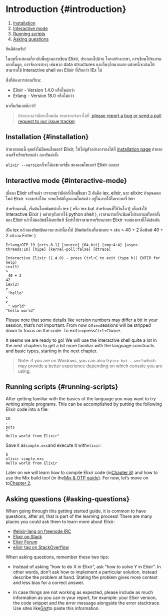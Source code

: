 # 

# Introduction {#introduction}

1. [Installation](#installation)
2. [Interactive mode](#interactive-mode)
3. [Running scripts](#running-scripts)
4. [Asking questions](#asking-questions)

ยินดีต้อนรับ!

ในบทนี้จะสอนเกี่ยวกับพื้นฐานการเขียน Elixir, ประกอบไปด้วย โครงสร้างภาษา, การเขียนโปรแกรมแบบโมดูล, การจัดการต่างๆ เช่นพวก data structures และอื่นๆอีกมากมาย  แต่บทนี้จะเน้นให้สามารถใช้ Interactive shell ของ Elixir ที่เรียกว่า IEx ได้

สิ่งที่ต้องการก่อนเรียน:

* Elixir - Version 1.4.0 หรือใหม่กว่า
* Erlang - Version 18.0 หรือไม่กว่า

มาเริ่มกันเลยดีกว่า!

> ถ้าหากเจอว่ามีตรงใหนผิด สามารถแจ้งเราได้ที่ ,[please report a bug or send a pull request to our issue tracker](https://github.com/elixir-lang/elixir-lang.github.com).

## Installation {#installation}

ถ้าหากตอนนี้ คุณยังไม่มีคอมไพเลอร์ Elixir, ให้ไปดูตัวอย่างการลงได้ที่ [installation page](http://elixir-lang.org/install.html) ถ้าหากลงเสร็จเรียบร้อยแล้ว ลองรันคำสั่ง

`elixir --version`ก็จะได้เลขเวอร์ชั่น ของคอมไพเลอร์ Elixir ออกมา

## Interactive mode {#interactive-mode}

เมื่อลง Elixir เสร็จแล้ว เราจะพบว่ามีคำสั่งใหม่ขึ้นมา 3 อันคือ iex, elixir, และ elixirc ถ้าคุณคอมไพล์ Elixir จากซอร์สโค้ด จะพบไฟล์ที่ถูกคอมไพล์แล้ว อยู่ในภายใต้ไดเรกทอรี่ bin

สำหรับตอนนี้, เริ่มต้นโดยพิมพ์คำสั่ง iex \( หรือ iex.bat สำหรับคนที่ใช้วินโดว์\) เพื่อเข้าใช้ Interactive Elixir \( คล้ายๆกับการใช้ python shell \), เราสามารถที่จะพิมพ์โปรแกรมหรือคำสั่งของ Elixir แล้วได้ผลลัพธ์ได้เลยทันที ซึ่งทำให้เราสามารถเรียนภาษา Elixir จากช่องทางนี้ได้เช่นกัน

เปิด iex แล้วลองพิมพ์ข้อความ เหล่านี้ลงไป \(พิมพ์หลังเครื่องหมาย &gt;  เช่น &gt; 40 + 2  คือพิมพ์ 40 + 2 แล้วกด Enter \)

```
Erlang/OTP 19 [erts-8.1] [source] [64-bit] [smp:4:4] [async-threads:10] [hipe] [kernel-poll:false] [dtrace]

Interactive Elixir (1.4.0) - press Ctrl+C to exit (type h() ENTER for help)
iex(1)
>
 40 + 2
42
iex(2)
>
 "hello" 
<
>
 " world"
"hello world"
```

Please note that some details like version numbers may differ a bit in your session, that’s not important. From now on`iex`sessions will be stripped down to focus on the code. To exit`iex`press`Ctrl+C`twice.

It seems we are ready to go! We will use the interactive shell quite a lot in the next chapters to get a bit more familiar with the language constructs and basic types, starting in the next chapter.

> Note: if you are on Windows, you can also try`iex.bat --werl`which may provide a better experience depending on which console you are using.

## Running scripts {#running-scripts}

After getting familiar with the basics of the language you may want to try writing simple programs. This can be accomplished by putting the following Elixir code into a file:

```
IO
.
puts
"
Hello world from Elixir"
```

Save it as`simple.exs`and execute it with`elixir`:

```
$ 
elixir simple.exs
Hello world from Elixir
```

Later on we will learn how to compile Elixir code \(in[Chapter 8](http://elixir-lang.org/getting-started/modules-and-functions.html)\) and how to use the Mix build tool \(in the[Mix & OTP guide](http://elixir-lang.org/getting-started/mix-otp/introduction-to-mix.html)\). For now, let’s move on to[Chapter 2](http://elixir-lang.org/getting-started/basic-types.html).

## Asking questions {#asking-questions}

When going through this getting started guide, it is common to have questions, after all, that is part of the learning process! There are many places you could ask them to learn more about Elixir:

* [\#elixir-lang on freenode IRC](irc://irc.freenode.net/elixir-lang)
* [Elixir on Slack](https://elixir-slackin.herokuapp.com/)
* [Elixir Forum](http://elixirforum.com/)
* [elixir tag on StackOverflow](https://stackoverflow.com/questions/tagged/elixir)

When asking questions, remember these two tips:

* Instead of asking “how to do X in Elixir”, ask “how to solve Y in Elixir”. In other words, don’t ask how to implement a particular solution, instead describe the problem at hand. Stating the problem gives more context and less bias for a correct answer.

* In case things are not working as expected, please include as much information as you can in your report, for example: your Elixir version, the code snippet and the error message alongside the error stacktrace. Use sites like[Gist](https://gist.github.com/)to paste this information.



